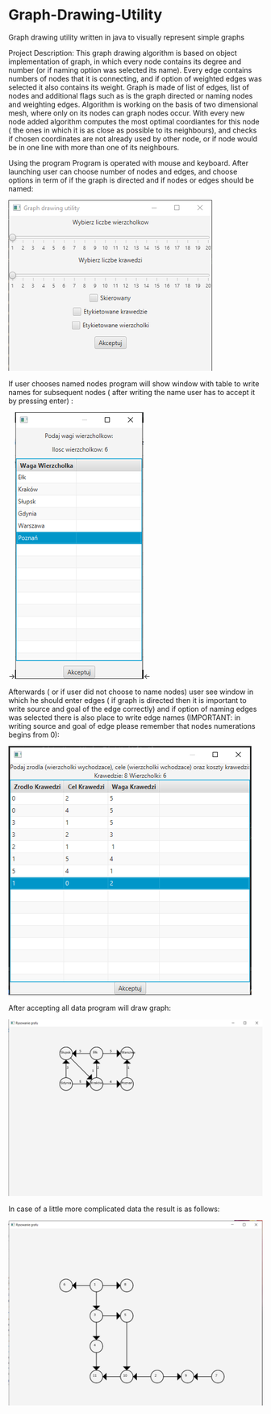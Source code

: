 # Graph-Drawing-Utility
Graph drawing utility written in java to visually represent simple graphs

Project Description:
This graph drawing algorithm is based on object implementation of  graph, in which every node contains its degree and number (or if naming option was selected its name).
Every edge contains numbers of nodes that it is connecting, and if option of weighted edges was selected it also contains its weight.
Graph is made of list of edges, list of nodes and additional flags such as is the graph directed or naming nodes and weighting edges.
Algorithm is working on the basis of two dimensional mesh, where only on its nodes can graph nodes occur.
With every new node added algorithm computes the most optimal coordiantes for this node ( the ones in which it is as close as possible to its neighbours), and checks if chosen coordinates are not already used by other node,
or if node would be in one line with more than one of its neighbours.


Using the program
Program is operated with mouse and keyboard. After launching user can choose number of nodes and edges, and choose options in term of if the graph is directed and if nodes or edges should be named:

![Alt text](img/MainMenu.png?raw=true "Menu")
 
If user chooses named nodes program will show window with table to write names for subsequent nodes ( after writing the name user has to accept it by pressing enter) :

->![Alt text](img/NamingNodes.png?raw=true "Naming nodes")<-
 
Afterwards ( or if user did not choose to name nodes) user see window in which he should enter edges ( if graph is directed then it is important to write source and goal of the edge correctly) and if option of naming edges was selected there is also place to write edge names (IMPORTANT: in writing source and goal of edge please remember that nodes numerations begins from 0):
 
 ![Alt text](img/ConnectingEdges.png?raw=true "Connecting and naming edges")
 
After accepting all data program will draw graph:


![Alt text](img/SimpleExample.png?raw=true "Simple graph example")
 
In case of a little more complicated data the result is as follows:
 
![Alt text](img/ComplicatedExample.png?raw=true "A little less simple graph example")